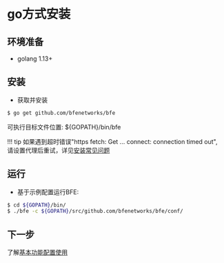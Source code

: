 # go方式安装

## 环境准备
* golang 1.13+

## 安装 
- 获取并安装

```bash
$ go get github.com/bfenetworks/bfe
```

可执行目标文件位置: ${GOPATH}/bin/bfe

!!! tip
    如果遇到超时错误"https fetch: Get ... connect: connection timed out", 请设置代理后重试，详见[安装常见问题](../faq/installation.md)


## 运行
- 基于示例配置运行BFE:

```bash
$ cd ${GOPATH}/bin/ 
$ ./bfe -c ${GOPATH}/src/github.com/bfenetworks/bfe/conf/
```

## 下一步
了解[基本功能配置使用](../example/guide.md)
                                           
